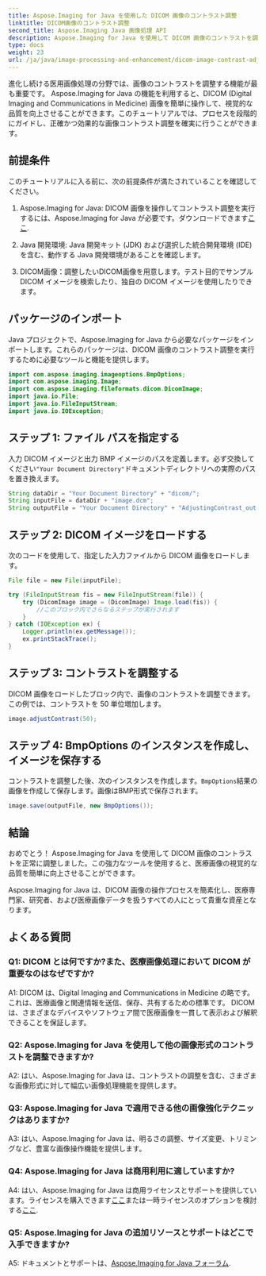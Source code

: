 ```yaml
---
title: Aspose.Imaging for Java を使用した DICOM 画像のコントラスト調整
linktitle: DICOM画像のコントラスト調整
second_title: Aspose.Imaging Java 画像処理 API
description: Aspose.Imaging for Java を使用して DICOM 画像のコントラストを調整する方法を学びます。医療画像の視覚的な品質を簡単に向上させます。
type: docs
weight: 23
url: /ja/java/image-processing-and-enhancement/dicom-image-contrast-adjustment/
---
```

進化し続ける医用画像処理の分野では、画像のコントラストを調整する機能が最も重要です。 Aspose.Imaging for Java の機能を利用すると、DICOM (Digital Imaging and Communications in Medicine) 画像を簡単に操作して、視覚的な品質を向上させることができます。このチュートリアルでは、プロセスを段階的にガイドし、正確かつ効果的な画像コントラスト調整を確実に行うことができます。

## 前提条件

このチュートリアルに入る前に、次の前提条件が満たされていることを確認してください。

1.  Aspose.Imaging for Java: DICOM 画像を操作してコントラスト調整を実行するには、Aspose.Imaging for Java が必要です。ダウンロードできます[ここ](https://releases.aspose.com/imaging/java/).

2. Java 開発環境: Java 開発キット (JDK) および選択した統合開発環境 (IDE) を含む、動作する Java 開発環境があることを確認します。

3. DICOM画像：調整したいDICOM画像を用意します。テスト目的でサンプル DICOM イメージを検索したり、独自の DICOM イメージを使用したりできます。

## パッケージのインポート

Java プロジェクトで、Aspose.Imaging for Java から必要なパッケージをインポートします。これらのパッケージは、DICOM 画像のコントラスト調整を実行するために必要なツールと機能を提供します。

```java
import com.aspose.imaging.imageoptions.BmpOptions;
import com.aspose.imaging.Image;
import com.aspose.imaging.fileformats.dicom.DicomImage;
import java.io.File;
import java.io.FileInputStream;
import java.io.IOException;
```

## ステップ 1: ファイル パスを指定する

入力 DICOM イメージと出力 BMP イメージのパスを定義します。必ず交換してください`"Your Document Directory"`ドキュメントディレクトリへの実際のパスを置き換えます。

```java
String dataDir = "Your Document Directory" + "dicom/";
String inputFile = dataDir + "image.dcm";
String outputFile = "Your Document Directory" + "AdjustingContrast_out.bmp";
```

## ステップ 2: DICOM イメージをロードする

次のコードを使用して、指定した入力ファイルから DICOM 画像をロードします。

```java
File file = new File(inputFile);

try (FileInputStream fis = new FileInputStream(file)) {
    try (DicomImage image = (DicomImage) Image.load(fis)) {
        //このブロック内でさらなるステップが実行されます
    }
} catch (IOException ex) {
    Logger.println(ex.getMessage());
    ex.printStackTrace();
}
```

## ステップ 3: コントラストを調整する

DICOM 画像をロードしたブロック内で、画像のコントラストを調整できます。この例では、コントラストを 50 単位増加します。

```java
image.adjustContrast(50);
```

## ステップ 4: BmpOptions のインスタンスを作成し、イメージを保存する

コントラストを調整した後、次のインスタンスを作成します。`BmpOptions`結果の画像を作成して保存します。画像はBMP形式で保存されます。

```java
image.save(outputFile, new BmpOptions());
```

## 結論

おめでとう！ Aspose.Imaging for Java を使用して DICOM 画像のコントラストを正常に調整しました。この強力なツールを使用すると、医療画像の視覚的な品質を簡単に向上させることができます。

Aspose.Imaging for Java は、DICOM 画像の操作プロセスを簡素化し、医療専門家、研究者、および医療画像データを扱うすべての人にとって貴重な資産となります。

## よくある質問

### Q1: DICOM とは何ですか?また、医療画像処理において DICOM が重要なのはなぜですか?

A1: DICOM は、Digital Imaging and Communications in Medicine の略です。これは、医療画像と関連情報を送信、保存、共有するための標準です。 DICOM は、さまざまなデバイスやソフトウェア間で医療画像を一貫して表示および解釈できることを保証します。

### Q2: Aspose.Imaging for Java を使用して他の画像形式のコントラストを調整できますか?

A2: はい、Aspose.Imaging for Java は、コントラストの調整を含む、さまざまな画像形式に対して幅広い画像処理機能を提供します。

### Q3: Aspose.Imaging for Java で適用できる他の画像強化テクニックはありますか?

A3: はい、Aspose.Imaging for Java は、明るさの調整、サイズ変更、トリミングなど、豊富な画像操作機能を提供します。

### Q4: Aspose.Imaging for Java は商用利用に適していますか?

 A4: はい、Aspose.Imaging for Java は商用ライセンスとサポートを提供しています。ライセンスを購入できます[ここ](https://purchase.aspose.com/buy)または一時ライセンスのオプションを検討する[ここ](https://purchase.aspose.com/temporary-license/).

### Q5: Aspose.Imaging for Java の追加リソースとサポートはどこで入手できますか?

 A5: ドキュメントとサポートは、[Aspose.Imaging for Java フォーラム](https://forum.aspose.com/).